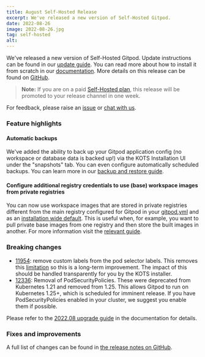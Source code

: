 ```yaml
---
title: August Self-Hosted Release
excerpt: We've released a new version of Self-Hosted Gitpod.
date: 2022-08-26
image: 2022-08-26.jpg
tag: self-hosted
alt:
---
```


<script>
  import Contributors from "$lib/components/changelog/contributors.svelte";
  import Badge from "$lib/components/changelog/badge.svelte"
</script>

We've released a new version of Self-Hosted Gitpod. Update instructions can be found in our [update guide](https://www.gitpod.io/docs/self-hosted/latest/updating). You can read more about how to install it from scratch in our [documentation](https://www.gitpod.io/docs/self-hosted/latest). More details on this release can be found on [GitHub](https://github.com/gitpod-io/gitpod/releases).

> **Note:** If you are on a paid [Self-Hosted plan](../self-hosted), this release will be promoted to your release channel in one week.

For feedback, please raise an [issue](https://github.com/gitpod-io/gitpod/issues/new?assignees=&labels=bug&template=bug_report.yml) or [chat with us](https://www.gitpod.io/chat).

<p><Contributors usernames="nandajavarma,MrSimonEmms,Pothulapati,corneliusludmann,adrienthebo,lucasvaltl" /></p>

### Feature highlights

#### Automatic backups

We've added the ability to back up your Gitpod application config (no workspace or database data is backed up!) via the KOTS Installation UI under the "snapshots" tab. You can even configure automatically scheduled backups. You can learn more in our [backup and restore guide](../docs/self-hosted/latest/backup-restore).

#### Configure additional registry credentials to use (base) workspace images from private registries

You can now use workspace images that are stored in private registries different from the main registry configured for Gitpod in your [gitpod.yml](../docs/config-gitpod-file) and as an [installation wide default](../docs/self-hosted/latest/advanced/default-workspace-image). This is useful when, for example, you want to pull private base images from one registry and then store the built images in another. For more information visit the [relevant guide](../docs/self-hosted/latest/advanced/private-registries).

### Breaking changes

- [11954](https://github.com/gitpod-io/gitpod/pull/11954): remove custom labels from the pod selector labels. This removes this [limitation](https://www.gitpod.io/docs/self-hosted/latest/advanced/customization#limitations) so this is a long-term improvement. The impact of this should be handled transparently for you by the KOTS installer.
- [12336](https://github.com/gitpod-io/gitpod/pull/12336): Removal of PodSecurityPolicies. These were deprecated from Kubernetes 1.21 and removed from 1.25. This allows Gitpod to run on Kubernetes 1.25+, which is scheduled for imminent release. If you have PodSecurityPolicies enabled in your cluster, we suggest you enable them if possible.

Please refer to the [2022.08 upgrade guide](../docs/self-hosted/latest/upgrade-guides#202208) in the documentation for details.

### Fixes and improvements

A full list of changes can be found in [the release notes on GitHub](https://github.com/gitpod-io/gitpod/releases).
